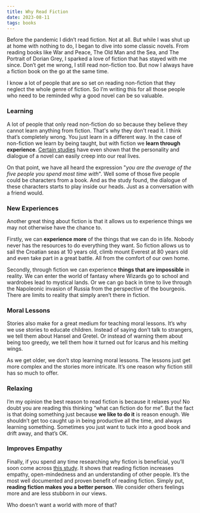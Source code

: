 ```yaml
---
title: Why Read Fiction
date: 2023-08-11
tags: books
---
```


Before the pandemic I didn’t read fiction. Not at all. But while I was shut up at home with nothing to do, I began to dive into some classic novels. From reading books like War and Peace, The Old Man and the Sea, and The Portrait of Dorian Grey, I sparked a love of fiction that has stayed with me since. Don’t get me wrong, I still read non-fiction too. But now I always have a fiction book on the go at the same time.

I know a lot of people that are so set on reading non-fiction that they neglect the whole genre of fiction. So I’m writing this for all those people who need to be reminded why a good novel can be so valuable.

### Learning

A lot of people that only read non-fiction do so because they believe they cannot learn anything from fiction. That's why they don't read it. I think that’s completely wrong. You just learn in a different way. In the case of non-fiction we learn by being taught, but with fiction we **learn through experience**. [Certain studies](https://www.sciencedirect.com/science/article/pii/S1053810017300314/pdfft?md5=a432fad972674101d5b20578ed8680ca&pid=1-s2.0-S1053810017300314-main.pdf) have even shown that the personality and dialogue of a novel can easily creep into our real lives.

On that point, we have all heard the expression "_you are the average of the five people you spend most time with_". Well some of those five people could be characters from a book. And as the study found, the dialogue of these characters starts to play inside our heads. Just as a conversation with a friend would.

### New Experiences

Another great thing about fiction is that it allows us to experience things we may not otherwise have the chance to.

Firstly, we can **experience more** of the things that we can do in life. Nobody never has the resources to do everything they want. So fiction allows us to sail the Croatian seas at 10 years old, climb mount Everest at 80 years old and even take part in a great battle. All from the comfort of our own home.

Secondly, through fiction we can experience **things that are impossible** in reality. We can enter the world of fantasy where Wizards go to school and wardrobes lead to mystical lands. Or we can go back in time to live through the Napoleonic invasion of Russia from the perspective of the bourgeois. There are limits to reality that simply aren’t there in fiction.

### Moral Lessons

Stories also make for a great medium for teaching moral lessons. It’s why we use stories to educate children. Instead of saying don’t talk to strangers, we tell them about Hansel and Gretel. Or instead of warning them about being too greedy, we tell them how it turned out for Icarus and his melting wings.

As we get older, we don’t stop learning moral lessons. The lessons just get more complex and the stories more intricate. It’s one reason why fiction still has so much to offer.

### Relaxing

I’m my opinion the best reason to read fiction is because it relaxes you! No doubt you are reading this thinking “what can fiction do for me”. But the fact is that doing something just because **we like to do it** is reason enough. We shouldn’t get too caught up in being productive all the time, and always learning something. Sometimes you just want to tuck into a good book and drift away, and that’s OK.

### Improves Empathy

Finally, if you spend any time researching why fiction is beneficial, you’ll soon come across [this study](https://www.yorku.ca/mar/Mar%20et%20al%202006_bookworms%20versus%20nerds.pdf). It shows that reading fiction increases empathy, open-mindedness and an understanding of other people. It’s the most well documented and proven benefit of reading fiction. Simply put, **reading fiction makes you a better person**. We consider others feelings more and are less stubborn in our views.

Who doesn’t want a world with more of that?
